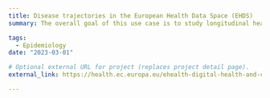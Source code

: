 ```yaml
---
title: Disease trajectories in the European Health Data Space (EHDS)
summary: The overall goal of this use case is to study longitudinal health trajectories - and in particular those leading to cardiometabolic diseases. Furthermore it will assess how these trajectories compare across nation-wide registries from France, Norway, Finland and Denmark. This project seeks to define health trajectories as the longitudinal sequence of health-related events (e.g. disease diagnoses, medications and hospitalizations) that precede a main outcome of interest, for example, a myocardial infarction.

tags:
  - Epidemiology
date: "2023-03-01"

# Optional external URL for project (replaces project detail page).
external_link: https://health.ec.europa.eu/ehealth-digital-health-and-care/european-health-data-space_en

---
```

